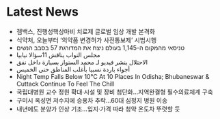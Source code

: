 # Latest News
-  젬백스, 진행성핵상마비 치료제 글로벌 임상 개발 본격화
-  식약처, 오늘부터 ‘의약품 변경허가 사전통보제’ 시범시행
-  טניסאי מהמקום ה-1,145 בעולם ניצח את המדורגת 57 בסבב הנשים
-  مجلس النواب يناقش 11سؤالا نيابيا
-  الاحتلال ينشر فيديو لـ محمد السنوار بسيارة داخل نفق
-  أجواء باردة نسبيا بأغلب المناطق حتى الخميس
-  Night Temp Falls Below 10°C At 10 Places In Odisha; Bhubaneswar & Cuttack Continue To Feel The Chill
-  국립대병원 교수 정원 확대·시설 및 장비 첨단화…지역완결형 필수의료체계 구축
-  구미시 옥성면 저수지에 승용차 추락…60대 심정지 병원 이송
-  내년에도 분양가 인상 기조…입지·가격 따라 청약 온도차 뚜렷할 듯
